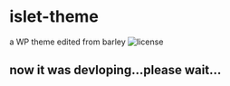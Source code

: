 # islet-theme
a WP theme edited from barley
<span>
    <img src="https://img.shields.io/github/license/HelipengTony/tony.svg" alt="license">
</span>
<h2>now it was devloping...please wait...</h2>
